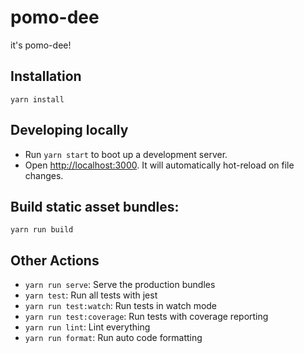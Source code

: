 # pomo-dee
it's pomo-dee!

## Installation

`yarn install`

## Developing locally

- Run `yarn start` to boot up a development server.
- Open [http://localhost:3000](http://localhost:3000). It will automatically hot-reload on file changes.

## Build static asset bundles:

`yarn run build`

## Other Actions

- `yarn run serve`: Serve the production bundles
- `yarn test`: Run all tests with jest
- `yarn run test:watch`: Run tests in watch mode
- `yarn run test:coverage`: Run tests with coverage reporting
- `yarn run lint`: Lint everything
- `yarn run format`: Run auto code formatting

